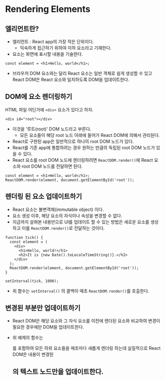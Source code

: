 # Rendering Elements

## 엘리먼트란?

- 엘리먼트 : React app의 가장 작은 단위이다.
  - 익숙하게 접근하기 위하여 이하 요소라고 기재한다.
- 요소는 화면에 표시할 내용을 기술한다.

```react
const element = <h1>Hello, world</h1>;
```

- 브라우저 DOM 요소와는 달리 React 요소는 일반 객체로 쉽게 생성할 수 있고 React DOM은 React 요소와 일치하도록 DOM을 업데이트한다.

## DOM에 요소 렌더링하기

HTML 파일 어딘가에 `<div>` 요소가 있다고 하자.

```react
<div id="root"></div>
```

- 이것을 '루트(root)' DOM 노드라고 부른다.
  - 모든 요소들이 해당 root 노드 아래에 들어가 React DOM에 의해서 관리된다.
- React로 구현된 app은 일반적으로 하나의 root DOM 노드가 있다.
- React를 기존 app에 통합하려는 경우 원하는 만큼의 독립된 root DOM 노드가 있을 수 있다.
- React 요소를 root DOM 노드에 렌더링하려면 `ReactDOM.render()`에 React 요소와 root DOM 노드를 전달하면 된다.

```react
const element = <h1>Hello, world</h1>;
ReactDOM.render(element, document.getElementById('root'));
```

## 렌더링 된 요소 업데이트하기

- React 요소는 불변객체(immutable object) 이다.
- 요소 생성 이후, 해당 요소의 자식이나 속성을 변경할 수 없다.
- 지금까지 살펴본 내용만으로 UI를 업데이트 할 수 있는 방법은 새로운 요소를 생성하고 이를 `ReactDOM.render()`로 전달하는 것이다.

```react
function tick() {
  const element = (
    <div>
      <h1>Hello, world!</h1>
      <h2>It is {new Date().toLocaleTimeString()}.</h2>
    </div>
  );
  ReactDOM.render(element, document.getElementById('root'));
}

setInterval(tick, 1000);
```

- 위 함수는 `setInterval()` 의 콜백이 매초 `ReactDOM.render()`를 호출한다.

## 변경된 부분만 업데이트하기

- React DOM은 해당 요소와 그 자식 요소를 이전에 렌더된 요소와 비교하여 변경이 필요한 경우에만 DOM을 업데이트한다.

- 위 예제의 함수는 <div> 를 포함하여 모든 하위 요소들을 매초마다 새롭게 렌더링 하는데 실질적으로 React DOM은 내용이 변경된 <h2> 의 텍스트 노드만을 업데이트한다.
